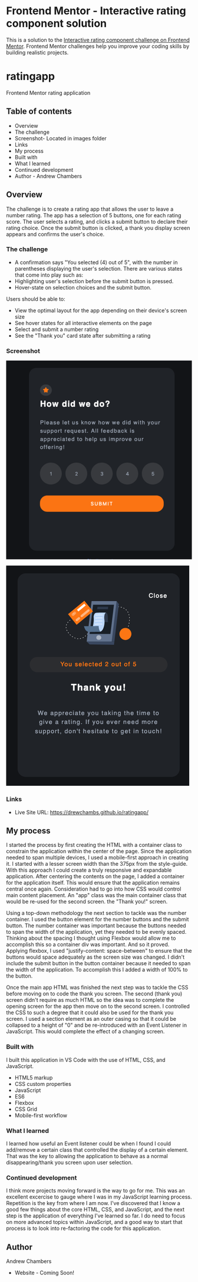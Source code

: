 # Frontend Mentor - Interactive rating component solution

This is a solution to the [Interactive rating component challenge on Frontend Mentor](https://www.frontendmentor.io/challenges/interactive-rating-component-koxpeBUmI). Frontend Mentor challenges help you improve your coding skills by building realistic projects.

# ratingapp

Frontend Mentor rating application

## Table of contents

- Overview
- The challenge
- Screenshot- Located in images folder
- Links
- My process
- Built with
- What I learned
- Continued development
- Author - Andrew Chambers

## Overview

The challenge is to create a rating app that allows the user to leave a number rating.
The app has a selection of 5 buttons, one for each rating score. The user selects a rating,
and clicks a submit button to declare their rating choice.
Once the submit button is clicked, a thank you display screen appears and confirms the user's
choice.

### The challenge

- A confirmation says "You selected (4) out of 5", with the number in parentheses displaying
  the user's selection.
  There are various states that come into play such as:
- Highlighting user's selection before the submit button is pressed.
- Hover-state on selection choices and the submit button.

Users should be able to:

- View the optimal layout for the app depending on their device's screen size
- See hover states for all interactive elements on the page
- Select and submit a number rating
- See the "Thank you" card state after submitting a rating

### Screenshot

<!-- Main screen-shot -->

![](/images/rating_screenshot.png)

<!-- Thank you screen -->

![](/images/rating_thankyou.png)

### Links

- Live Site URL: https://drewchambs.github.io/ratingapp/

## My process

I started the process by first creating the HTML with a container class to constrain
the application within the center of the page.
Since the application needed to span multiple devices, I used a mobile-first approach
in creating it.
I started with a lesser screen width than the 375px from the style-guide. With this approach
I could create a truly responsive and expandable application.
After centering the contents on the page, I added a container for the application itself.
This would ensure that the application remains central once again.
Consideration had to go into how CSS would control main content placement.
An "app" class was the main container class that would be re-used for the second screen. the
"Thank you!" screen.

Using a top-down methodology the next section to tackle was the number container.
I used the button element for the number buttons and the submit button.
The number container was important because the buttons needed to span the width of the application,
yet they needed to be evenly spaced.
Thinking about the spacing I thought using Flexbox would allow
me to accomplish this so a container div was important. And so it proved.
Applying flexbox, I used "justify-content: space-between" to ensure that the buttons
would space adequately as the screen size was changed.
I didn't include the submit button in the button container because it needed to span the width
of the application. To accomplish this I added a width of 100% to the button.

Once the main app HTML was finished the next step was to tackle the CSS before moving on to code the
thank you screen.
The second (thank you) screen didn't require as much HTML so the idea was to complete the opening
screen for the app then move on to the second screen.
I controlled the CSS to such a degree that it could also be used for the thank you screen.
I used a section element as an outer casing so that it could be collapsed to a height of
"0" and be re-introduced with an Event Listener in JavaScript. This would complete the effect of a
changing screen.

### Built with

I built this application in VS Code with the use of HTML, CSS, and JavaScript.

- HTML5 markup
- CSS custom properties
- JavaScript
- ES6
- Flexbox
- CSS Grid
- Mobile-first workflow

### What I learned

I learned how useful an Event listener could be when I found I could add/remove a certain class that
controlled the display of a certain element. That was the key to allowing the application to behave
as a normal disappearing/thank you screen upon user selection.

### Continued development

I think more projects moving forward is the way to go for me. This was an excellent excercise to gauge where I was
in my JavaScript learning process. Repetition is the key from where I am now. I've discovered that I know a good few things about
the core HTML, CSS, and JavaScript, and the next step is the application of everything I've learned so far.
I do need to focus on more advanced topics within JavaScript, and a good way to start that process is to look into
re-factoring the code for this application.

## Author

Andrew Chambers

- Website - Coming Soon!

